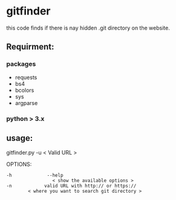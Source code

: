 # gitfinder

this code finds if there is nay hidden .git directory on the website.

## Requirment:

### packages 

- requests
- bs4
- bcolors
- sys
- argparse

### python > 3.x 

## usage: 

gitfinder.py  -u < Valid URL >

OPTIONS: 

```
-h             --help    
             	 < show the available options >
-n            valid URL with http:// or https://
  		< where you want to search git directory >
```
